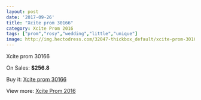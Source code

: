 ```yaml
---
layout: post
date: '2017-09-26'
title: "Xcite prom 30166"
category: Xcite Prom 2016
tags: ["prom","rosy","wedding","little","unique"]
image: http://img.hectodress.com/32047-thickbox_default/xcite-prom-30166.jpg
---
```

Xcite prom 30166

On Sales: **$256.8**
<a href="https://www.hectodress.com/xcite-prom-2013/14576-xcite-prom-30166.html"><amp-img layout="responsive" width="600" height="600" src="//img.hectodress.com/32047-thickbox_default/xcite-prom-30166.jpg" alt="Xcite prom 30166 0" /></a>

Buy it: [Xcite prom 30166](https://www.hectodress.com/xcite-prom-2013/14576-xcite-prom-30166.html "Xcite prom 30166")

View more: [Xcite Prom 2016](https://www.hectodress.com/261-xcite-prom-2013 "Xcite Prom 2016")